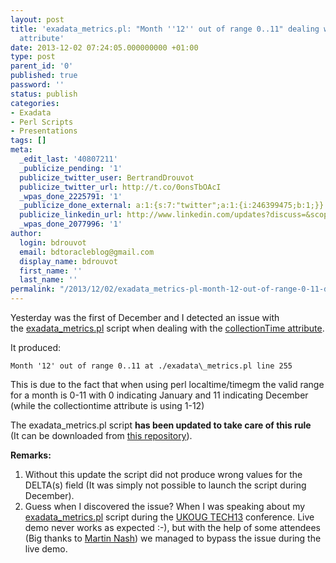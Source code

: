 ```yaml
---
layout: post
title: 'exadata_metrics.pl: "Month ''12'' out of range 0..11" dealing with the collectionTime
  attribute'
date: 2013-12-02 07:24:05.000000000 +01:00
type: post
parent_id: '0'
published: true
password: ''
status: publish
categories:
- Exadata
- Perl Scripts
- Presentations
tags: []
meta:
  _edit_last: '40807211'
  _publicize_pending: '1'
  publicize_twitter_user: BertrandDrouvot
  publicize_twitter_url: http://t.co/0onsTbOAcI
  _wpas_done_2225791: '1'
  _publicize_done_external: a:1:{s:7:"twitter";a:1:{i:246399475;b:1;}}
  publicize_linkedin_url: http://www.linkedin.com/updates?discuss=&scope=16310177&stype=M&topic=5813160432374284288&type=U&a=fEPO
  _wpas_done_2077996: '1'
author:
  login: bdrouvot
  email: bdtoracleblog@gmail.com
  display_name: bdrouvot
  first_name: ''
  last_name: ''
permalink: "/2013/12/02/exadata_metrics-pl-month-12-out-of-range-0-11-dealing-with-the-collectiontime-attribute/"
---
```

Yesterday was the first of December and I detected an issue with the&nbsp;[exadata\_metrics.pl](http://bdrouvot.wordpress.com/2013/11/01/exadata_metrics-pl-new-feature-to-collect-real-time-metrics-extracted-from-cumulative-metrics/ "exadata\_metrics.pl: New feature to collect real-time metrics extracted from cumulative metrics")&nbsp;script when dealing with the&nbsp;[collectionTime attribute](http://bdrouvot.wordpress.com/2013/09/13/exadata-cell-metrics-collectiontime-attribute-something-that-matters/ "Exadata Cell metrics: collectionTime attribute, something that matters").

It produced:

```
Month '12' out of range 0..11 at ./exadata\_metrics.pl line 255
```

This is due to the fact that when using perl localtime/timegm the valid range for a month is 0-11 with 0 indicating January and 11 indicating December (while the collectiontime attribute is using 1-12)

The exadata\_metrics.pl script **has been updated to take care of this rule** (It&nbsp;can be downloaded from&nbsp;[this repository](https://docs.google.com/folder/d/0B7Jf_4JdsptpRHdyOWk1VTdUdEU/edit)).

**Remarks:**

1. Without this update the script did not produce wrong values for the DELTA(s) field (It was simply not possible to launch the script during December).
2. Guess when I discovered the issue? When I was speaking about my [exadata\_metrics.pl](http://bdrouvot.wordpress.com/2013/11/01/exadata_metrics-pl-new-feature-to-collect-real-time-metrics-extracted-from-cumulative-metrics/ "exadata\_metrics.pl: New feature to collect real-time metrics extracted from cumulative metrics") script during the [UKOUG TECH13](http://www.tech13.ukoug.org/) conference. Live demo never works as expected :-), but with the help of some attendees (Big thanks to [Martin Nash](https://twitter.com/mpnsh)) we managed to bypass the issue during the live demo.
